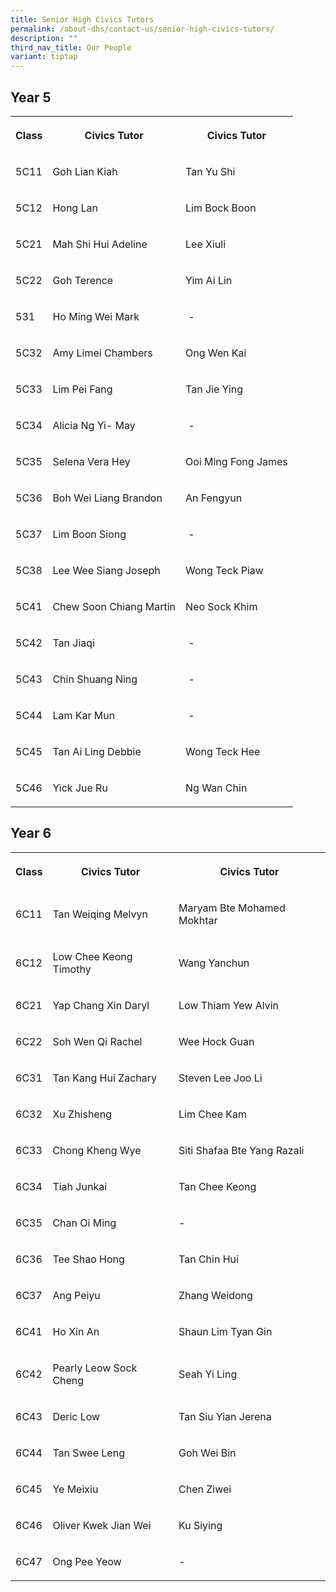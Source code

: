 ```yaml
---
title: Senior High Civics Tutors
permalink: /about-dhs/contact-us/senior-high-civics-tutors/
description: ""
third_nav_title: Our People
variant: tiptap
---
```

<h2>Year 5</h2>
<table>
<tbody>
<tr>
<th rowspan="1" colspan="1">
<p>Class</p>
</th>
<th rowspan="1" colspan="1">
<p>Civics Tutor</p>
</th>
<th rowspan="1" colspan="1">
<p>Civics Tutor</p>
</th>
</tr>
<tr>
<td rowspan="1" colspan="1">
<p>5C11</p>
</td>
<td rowspan="1" colspan="1">
<p>Goh Lian Kiah</p>
</td>
<td rowspan="1" colspan="1">
<p>Tan Yu Shi</p>
</td>
</tr>
<tr>
<td rowspan="1" colspan="1">
<p>5C12</p>
</td>
<td rowspan="1" colspan="1">
<p>Hong Lan</p>
</td>
<td rowspan="1" colspan="1">
<p>Lim Bock Boon</p>
</td>
</tr>
<tr>
<td rowspan="1" colspan="1">
<p>5C21</p>
</td>
<td rowspan="1" colspan="1">
<p>Mah Shi Hui Adeline</p>
</td>
<td rowspan="1" colspan="1">
<p>Lee Xiuli</p>
</td>
</tr>
<tr>
<td rowspan="1" colspan="1">
<p>5C22</p>
</td>
<td rowspan="1" colspan="1">
<p>Goh Terence</p>
</td>
<td rowspan="1" colspan="1">
<p>Yim Ai Lin</p>
</td>
</tr>
<tr>
<td rowspan="1" colspan="1">
<p>531</p>
</td>
<td rowspan="1" colspan="1">
<p>Ho Ming Wei Mark</p>
</td>
<td rowspan="1" colspan="1">
<p>&nbsp;-</p>
</td>
</tr>
<tr>
<td rowspan="1" colspan="1">
<p>5C32</p>
</td>
<td rowspan="1" colspan="1">
<p>Amy Limei Chambers</p>
</td>
<td rowspan="1" colspan="1">
<p>Ong Wen Kai</p>
</td>
</tr>
<tr>
<td rowspan="1" colspan="1">
<p>5C33</p>
</td>
<td rowspan="1" colspan="1">
<p>Lim Pei Fang</p>
</td>
<td rowspan="1" colspan="1">
<p>Tan Jie Ying</p>
</td>
</tr>
<tr>
<td rowspan="1" colspan="1">
<p>5C34</p>
</td>
<td rowspan="1" colspan="1">
<p>Alicia Ng Yi- May</p>
</td>
<td rowspan="1" colspan="1">
<p>&nbsp;-</p>
</td>
</tr>
<tr>
<td rowspan="1" colspan="1">
<p>5C35</p>
</td>
<td rowspan="1" colspan="1">
<p>Selena Vera Hey</p>
</td>
<td rowspan="1" colspan="1">
<p>Ooi Ming Fong James</p>
</td>
</tr>
<tr>
<td rowspan="1" colspan="1">
<p>5C36</p>
</td>
<td rowspan="1" colspan="1">
<p>Boh Wei Liang Brandon</p>
</td>
<td rowspan="1" colspan="1">
<p>An Fengyun</p>
</td>
</tr>
<tr>
<td rowspan="1" colspan="1">
<p>5C37</p>
</td>
<td rowspan="1" colspan="1">
<p>Lim Boon Siong</p>
</td>
<td rowspan="1" colspan="1">
<p>&nbsp;-</p>
</td>
</tr>
<tr>
<td rowspan="1" colspan="1">
<p>5C38</p>
</td>
<td rowspan="1" colspan="1">
<p>Lee Wee Siang Joseph</p>
</td>
<td rowspan="1" colspan="1">
<p>Wong Teck Piaw</p>
</td>
</tr>
<tr>
<td rowspan="1" colspan="1">
<p>5C41</p>
</td>
<td rowspan="1" colspan="1">
<p>Chew Soon Chiang Martin</p>
</td>
<td rowspan="1" colspan="1">
<p>Neo Sock Khim</p>
</td>
</tr>
<tr>
<td rowspan="1" colspan="1">
<p>5C42</p>
</td>
<td rowspan="1" colspan="1">
<p>Tan Jiaqi</p>
</td>
<td rowspan="1" colspan="1">
<p>&nbsp;-</p>
</td>
</tr>
<tr>
<td rowspan="1" colspan="1">
<p>5C43</p>
</td>
<td rowspan="1" colspan="1">
<p>Chin Shuang Ning</p>
</td>
<td rowspan="1" colspan="1">
<p>&nbsp;-</p>
</td>
</tr>
<tr>
<td rowspan="1" colspan="1">
<p>5C44</p>
</td>
<td rowspan="1" colspan="1">
<p>Lam Kar Mun</p>
</td>
<td rowspan="1" colspan="1">
<p>&nbsp;-</p>
</td>
</tr>
<tr>
<td rowspan="1" colspan="1">
<p>5C45</p>
</td>
<td rowspan="1" colspan="1">
<p>Tan Ai Ling Debbie</p>
</td>
<td rowspan="1" colspan="1">
<p>Wong Teck Hee</p>
</td>
</tr>
<tr>
<td rowspan="1" colspan="1">
<p>5C46</p>
</td>
<td rowspan="1" colspan="1">
<p>Yick Jue Ru</p>
</td>
<td rowspan="1" colspan="1">
<p>Ng Wan Chin</p>
</td>
</tr>
</tbody>
</table>
<h2>Year 6</h2>
<table>
<tbody>
<tr>
<th rowspan="1" colspan="1">
<p>Class</p>
</th>
<th rowspan="1" colspan="1">
<p>Civics Tutor</p>
</th>
<th rowspan="1" colspan="1">
<p>Civics Tutor</p>
</th>
</tr>
<tr>
<td rowspan="1" colspan="1">
<p>6C11</p>
</td>
<td rowspan="1" colspan="1">
<p>Tan Weiqing Melvyn</p>
</td>
<td rowspan="1" colspan="1">
<p>Maryam Bte Mohamed Mokhtar</p>
</td>
</tr>
<tr>
<td rowspan="1" colspan="1">
<p>6C12</p>
</td>
<td rowspan="1" colspan="1">
<p>Low Chee Keong Timothy</p>
</td>
<td rowspan="1" colspan="1">
<p>Wang Yanchun</p>
</td>
</tr>
<tr>
<td rowspan="1" colspan="1">
<p>6C21</p>
</td>
<td rowspan="1" colspan="1">
<p>Yap Chang Xin Daryl</p>
</td>
<td rowspan="1" colspan="1">
<p>Low Thiam Yew Alvin</p>
</td>
</tr>
<tr>
<td rowspan="1" colspan="1">
<p>6C22</p>
</td>
<td rowspan="1" colspan="1">
<p>Soh Wen Qi Rachel</p>
</td>
<td rowspan="1" colspan="1">
<p>Wee Hock Guan</p>
</td>
</tr>
<tr>
<td rowspan="1" colspan="1">
<p>6C31</p>
</td>
<td rowspan="1" colspan="1">
<p>Tan Kang Hui Zachary</p>
</td>
<td rowspan="1" colspan="1">
<p>Steven Lee Joo Li</p>
</td>
</tr>
<tr>
<td rowspan="1" colspan="1">
<p>6C32</p>
</td>
<td rowspan="1" colspan="1">
<p>Xu Zhisheng</p>
</td>
<td rowspan="1" colspan="1">
<p>Lim Chee Kam</p>
</td>
</tr>
<tr>
<td rowspan="1" colspan="1">
<p>6C33</p>
</td>
<td rowspan="1" colspan="1">
<p>Chong Kheng Wye</p>
</td>
<td rowspan="1" colspan="1">
<p>Siti Shafaa Bte Yang Razali</p>
</td>
</tr>
<tr>
<td rowspan="1" colspan="1">
<p>6C34</p>
</td>
<td rowspan="1" colspan="1">
<p>Tiah Junkai</p>
</td>
<td rowspan="1" colspan="1">
<p>Tan Chee Keong</p>
</td>
</tr>
<tr>
<td rowspan="1" colspan="1">
<p>6C35</p>
</td>
<td rowspan="1" colspan="1">
<p>Chan Oi Ming</p>
</td>
<td rowspan="1" colspan="1">
<p>-</p>
</td>
</tr>
<tr>
<td rowspan="1" colspan="1">
<p>6C36</p>
</td>
<td rowspan="1" colspan="1">
<p>Tee Shao Hong</p>
</td>
<td rowspan="1" colspan="1">
<p>Tan Chin Hui</p>
</td>
</tr>
<tr>
<td rowspan="1" colspan="1">
<p>6C37</p>
</td>
<td rowspan="1" colspan="1">
<p>Ang Peiyu</p>
</td>
<td rowspan="1" colspan="1">
<p>Zhang Weidong</p>
</td>
</tr>
<tr>
<td rowspan="1" colspan="1">
<p>6C41</p>
</td>
<td rowspan="1" colspan="1">
<p>Ho Xin An</p>
</td>
<td rowspan="1" colspan="1">
<p>Shaun Lim Tyan Gin</p>
</td>
</tr>
<tr>
<td rowspan="1" colspan="1">
<p>6C42</p>
</td>
<td rowspan="1" colspan="1">
<p>Pearly Leow Sock Cheng</p>
</td>
<td rowspan="1" colspan="1">
<p>Seah Yi Ling</p>
</td>
</tr>
<tr>
<td rowspan="1" colspan="1">
<p>6C43</p>
</td>
<td rowspan="1" colspan="1">
<p>Deric Low</p>
</td>
<td rowspan="1" colspan="1">
<p>Tan Siu Yian Jerena</p>
</td>
</tr>
<tr>
<td rowspan="1" colspan="1">
<p>6C44</p>
</td>
<td rowspan="1" colspan="1">
<p>Tan Swee Leng</p>
</td>
<td rowspan="1" colspan="1">
<p>Goh Wei Bin</p>
</td>
</tr>
<tr>
<td rowspan="1" colspan="1">
<p>6C45</p>
</td>
<td rowspan="1" colspan="1">
<p>Ye Meixiu</p>
</td>
<td rowspan="1" colspan="1">
<p>Chen Ziwei</p>
</td>
</tr>
<tr>
<td rowspan="1" colspan="1">
<p>6C46</p>
</td>
<td rowspan="1" colspan="1">
<p>Oliver Kwek Jian Wei</p>
</td>
<td rowspan="1" colspan="1">
<p>Ku Siying</p>
</td>
</tr>
<tr>
<td rowspan="1" colspan="1">
<p>6C47</p>
</td>
<td rowspan="1" colspan="1">
<p>Ong Pee Yeow</p>
</td>
<td rowspan="1" colspan="1">
<p>-</p>
</td>
</tr>
</tbody>
</table>
<p></p>